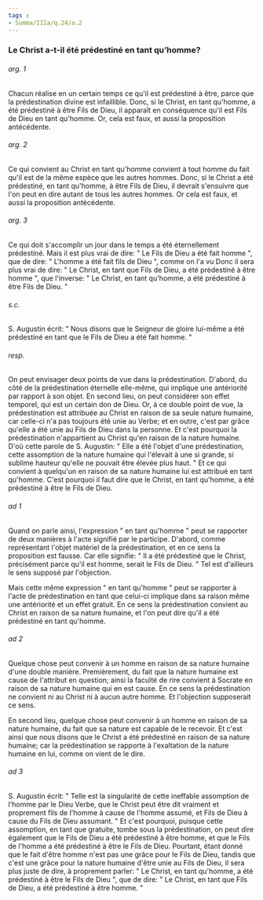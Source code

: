 ```yaml
---
tags : 
- Summa/IIIa/q.24/a.2
---
```


### Le Christ a-t-il été prédestiné en tant qu’homme?

###### arg. 1
Chacun réalise en un certain temps ce qu'il est prédestiné à être, parce que la prédestination divine est infaillible. Donc, si le Christ, en tant qu'homme, a été prédestiné à être Fils de Dieu, il apparaît en conséquence qu'il est Fils de Dieu en tant qu'homme. Or, cela est faux, et aussi la proposition antécédente. 

###### arg. 2
Ce qui convient au Christ en tant qu'homme convient à tout homme du fait qu'il est de la même espèce que les autres hommes. Donc, si le Christ a été prédestiné, en tant qu'homme, à être Fils de Dieu, il devrait s'ensuivre que l'on peut en dire autant de tous les autres hommes. Or cela est faux, et aussi la proposition antécédente. 

###### arg. 3
Ce qui doit s'accomplir un jour dans le temps a été éternellement prédestiné. Mais il est plus vrai de dire: " Le Fils de Dieu a été fait homme ", que de dire: " L'homme a été fait fils de Dieu ", comme on l'a vu Donc il sera plus vrai de dire: " Le Christ, en tant que Fils de Dieu, a été prédestiné à être homme ", que l'inverse: " Le Christ, en tant qu'homme, a été prédestiné à être Fils de Dieu. " 

###### s.c.
S. Augustin écrit: " Nous disons que le Seigneur de gloire lui-même a été prédestiné en tant que le Fils de Dieu a été fait homme. " 

###### resp.
On peut envisager deux points de vue dans la prédestination. D'abord, du côté de la prédestination éternelle elle-même, qui implique une antériorité par rapport à son objet. En second lieu, on peut considérer son effet temporel, qui est un certain don de Dieu. Or, à ce double point de vue, la prédestination est attribuée au Christ en raison de sa seule nature humaine, car celle-ci n'a pas toujours été unie au Verbe; et en outre, c'est par grâce qu'elle a été unie au Fils de Dieu dans la personne. Et c'est pourquoi la prédestination n'appartient au Christ qu'en raison de la nature humaine. D'où cette parole de S. Augustin: " Elle a été l'objet d'une prédestination, cette assomption de la nature humaine qui l'élevait à une si grande, si sublime hauteur qu'elle ne pouvait être élevée plus haut. " Et ce qui convient à quelqu'un en raison de sa nature humaine lui est attribué en tant qu'homme. C'est pourquoi il faut dire que le Christ, en tant qu'homme, a été prédestiné à être le Fils de Dieu. 

###### ad 1
Quand on parle ainsi, l'expression " en tant qu'homme " peut se rapporter de deux manières à l'acte signifié par le participe. D'abord, comme représentant l'objet matériel de la prédestination, et en ce sens la proposition est fausse. Car elle signifie: " Il a été prédestiné que le Christ, précisément parce qu'il est homme, serait le Fils de Dieu. " Tel est d'ailleurs le sens supposé par l'objection. 

Mais cette même expression " en tant qu'homme " peut se rapporter à l'acte de prédestination en tant que celui-ci implique dans sa raison même une antériorité et un effet gratuit. En ce sens la prédestination convient au Christ en raison de sa nature humaine, et l'on peut dire qu'il a été prédestiné en tant qu'homme. 

###### ad 2
Quelque chose peut convenir à un homme en raison de sa nature humaine d'une double manière. Premièrement, du fait que la nature humaine est cause de l'attribut en question; ainsi la faculté de rire convient à Socrate en raison de sa nature humaine qui en est cause. En ce sens la prédestination ne convient ni au Christ ni à aucun autre homme. Et l'objection supposerait ce sens. 

En second lieu, quelque chose peut convenir à un homme en raison de sa nature humaine, du fait que sa nature est capable de le recevoir. Et c'est ainsi que nous disons que le Christ a été prédestiné en raison de sa nature humaine; car la prédestination se rapporte à l'exaltation de la nature humaine en lui, comme on vient de le dire. 

###### ad 3
S. Augustin écrit: " Telle est la singularité de cette ineffable assomption de l'homme par le Dieu Verbe, que le Christ peut être dit vraiment et proprement fils de l'homme à cause de l'homme assumé, et Fils de Dieu à cause du Fils de Dieu assumant. " Et c'est pourquoi, puisque cette assomption, en tant que gratuite, tombe sous la prédestination, on peut dire également que le Fils de Dieu a été prédestiné à être homme, et que le Fils de l'homme a été prédestiné à être le Fils de Dieu. Pourtant, étant donné que le fait d'être homme n'est pas une grâce pour le Fils de Dieu, tandis que c'est une grâce pour la nature humaine d'être unie au Fils de Dieu, il sera plus juste de dire, à proprement parler: " Le Christ, en tant qu'homme, a été prédestiné à être le Fils de Dieu ", que de dire: " Le Christ, en tant que Fils de Dieu, a été prédestiné à être homme. " 

